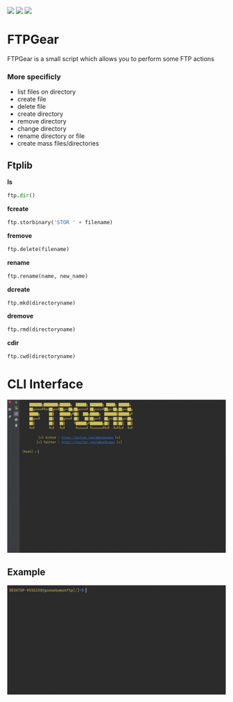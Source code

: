 <img src="https://forthebadge.com/images/badges/built-with-love.svg" height="40" length="40"> <img src="https://forthebadge.com/images/badges/made-with-python.svg" height="40" length="40"> <img src="https://forthebadge.com/images/badges/fuck-it-ship-it.svg" height="40" length="40">
# FTPGear
FTPGear is a small script which allows you to perform some FTP actions<br>
### More specificly
* list files on directory        
* create file        
* delete file        
* create directory        
* remove directory        
* change directory        
* rename directory or file  
* create mass files/directories
## Ftplib
**ls**
```py
ftp.dir()
```
**fcreate**
```py
ftp.storbinary('STOR ' + filename)
```
**fremove**
```py
ftp.delete(filename)
```
**rename**
```py
ftp.rename(name, new_name)
```
**dcreate**
```py
ftp.mkd(directoryname)
```
**dremove**
```py
ftp.rmd(directoryname)
```
**cdir**
```py
ftp.cwd(directoryname)
```
# CLI Interface
<img src=/img/ftpgear.gif><br>
## Example
<img src=/img/directory.gif><br>
